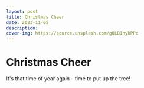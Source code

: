 ```yaml
---
layout: post
title: Christmas Cheer
date: 2023-11-05
description: 
cover-img: https://source.unsplash.com/gQLB1hykPPc
---
```

# Christmas Cheer
It's that time of year again - time to put up the tree!

